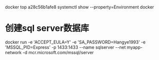 docker top a28c56b1afe8
systemctl show --property=Environment docker
# 创建sql server数据库
docker run -e 'ACCEPT_EULA=Y' -e 'SA_PASSWORD=Hangye1993' -e  'MSSQL_PID=Express' -p 1433:1433 --name sqlserver --net myapp-network   -d mcr.microsoft.com/mssql/server
